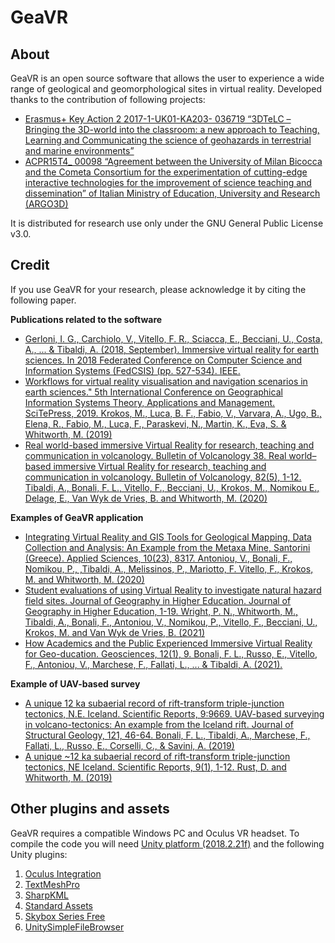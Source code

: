 # GeaVR

## **About**  
GeaVR is an open source software that allows the user to experience a wide range of geological and geomorphological sites in virtual reality. 
Developed thanks to the contribution of following projects:
- [Erasmus+ Key Action 2 2017-1-UK01-KA203- 036719 “3DTeLC – Bringing the 3D-world into the classroom: a new approach to Teaching, Learning and Communicating the science of geohazards in terrestrial and marine environments”](https://www.3dtelc.com/)
- [ACPR15T4_ 00098 “Agreement between the University of Milan Bicocca and the Cometa Consortium for the experimentation of cutting-edge interactive technologies for the improvement of science teaching and dissemination” of Italian Ministry of Education, University and Research (ARGO3D)](https://argo3d.unimib.it/)

It is distributed for research use only under the GNU General Public License v3.0. 

## **Credit**
If you use GeaVR for your research, please acknowledge it by citing the following paper.

**Publications related to the software**
- [Gerloni, I. G., Carchiolo, V., Vitello, F. R., Sciacca, E., Becciani, U., Costa, A., ... & Tibaldi, A. (2018, September). Immersive virtual reality for earth sciences. In 2018 Federated Conference on Computer Science and Information Systems (FedCSIS) (pp. 527-534). IEEE.](https://ieeexplore.ieee.org/abstract/document/8511230)
- [Workflows for virtual reality visualisation and navigation scenarios in earth sciences." 5th International Conference on Geographical Information Systems Theory, Applications and Management. SciTePress, 2019. Krokos, M., Luca, B. F., Fabio, V., Varvara, A., Ugo, B., Elena, R., Fabio, M., Luca, F., Paraskevi, N., Martin, K., Eva, S. & Whitworth, M. (2019)](https://www.doi.org/10.5220/0007765302970304)
- [Real world-based immersive Virtual Reality for research, teaching and communication in volcanology. Bulletin of Volcanology 38. 
Real world–based immersive Virtual Reality for research, teaching and communication in volcanology. Bulletin of Volcanology, 82(5), 1-12.
Tibaldi, A., Bonali, F. L., Vitello, F., Becciani, U., Krokos, M., Nomikou E., Delage, E., Van Wyk de Vries, B. and Whitworth, M. (2020)](https://doi.org/10.1007/s00445-020-01376-6)

**Examples of  GeaVR application**
- [Integrating Virtual Reality and GIS Tools for Geological Mapping, Data Collection and Analysis: An Example from the Metaxa Mine, Santorini (Greece). Applied Sciences, 10(23), 8317.
Antoniou, V., Bonali, F., Nomikou, P., ,Tibaldi, A.,  Melissinos, P., Mariotto, F. Vitello, F., Krokos, M. and Whitworth, M. (2020)](https://doi.org/10.3390/app10238317)
- [Student evaluations of using Virtual Reality to investigate natural hazard field sites. Journal of Geography in Higher Education. Journal of Geography in Higher Education, 1-19.
Wright, P. N., Whitworth, M., Tibaldi, A., Bonali, F., Antoniou, V., Nomikou, P., Vitello, F., Becciani, U., Krokos, M. and Van Wyk de Vries, B. (2021)](https://doi.org/10.1080/03098265.2022.2045573)
- [How Academics and the Public Experienced Immersive Virtual Reality for Geo-ducation. Geosciences, 12(1), 9.
Bonali, F. L., Russo, E., Vitello, F., Antoniou, V., Marchese, F., Fallati, L., ... & Tibaldi, A. (2021).](https://doi.org/10.3390/geosciences12010009)

**Example of UAV-based survey**
- [A unique 12 ka subaerial record of rift-transform triple-junction tectonics, N.E. Iceland. Scientific Reports, 9:9669.
UAV-based surveying in volcano-tectonics: An example from the Iceland rift. Journal of Structural Geology, 121, 46-64. Bonali, F. L., Tibaldi, A., Marchese, F., Fallati, L., Russo, E., Corselli, C., & Savini, A. (2019)](https://doi.org/10.1016/j.jsg.2019.02.004)
- [A unique ~12 ka subaerial record of rift-transform triple-junction tectonics, NE Iceland. Scientific Reports, 9(1), 1-12. Rust, D. and Whitworth, M. (2019)](https://doi.org/10.1038/s41598-019-45903-8)


## Other plugins and assets
GeaVR requires a compatible Windows PC and Oculus VR headset.
To compile the code you will need [Unity platform (2018.2.21f)](https://unity3d.com/get-unity/download/archive) and the following Unity plugins:

1) [Oculus Integration](https://assetstore.unity.com/packages/tools/integration/oculus-integration-82022)
2) [TextMeshPro](https://docs.unity3d.com/Packages/com.unity.textmeshpro@3.0/manual/index.html)
3) [SharpKML](https://github.com/samcragg/sharpkml)
4) [Standard Assets](https://assetstore.unity.com/packages/essentials/asset-packs/standard-assets-for-unity-2018-4-32351)
5) [Skybox Series Free](https://assetstore.unity.com/packages/2d/textures-materials/sky/skybox-series-free-103633)
6) [UnitySimpleFileBrowser](https://github.com/yasirkula/UnitySimpleFileBrowser/)

